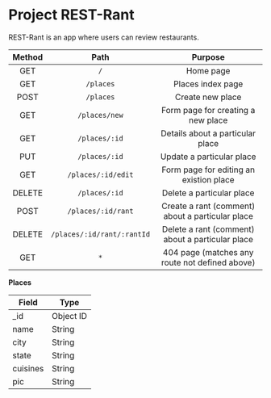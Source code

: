 # Project REST-Rant

REST-Rant is an app where users can review restaurants.

| Method     | Path         | Purpose     |
| :---------:| :----------: | :-------:   |
| GET        | `/`                        | Home page   |
| GET        | `/places`                  | Places index page   |
| POST       | `/places`                  | Create new place  |
| GET        | `/places/new`              | Form page for creating a new place   |
| GET        | `/places/:id`              | Details about a particular place   |
| PUT        | `/places/:id`              | Update a particular place   |
| GET        | `/places/:id/edit`         | Form page for editing an existion place   |
| DELETE     | `/places/:id`              | Delete a particular place   |
| POST       | `/places/:id/rant`         | Create a rant (comment) about a particular place   |
| DELETE     | `/places/:id/rant/:rantId` | Delete a rant (comment) about a particular place   |
| GET        | `*`                        | 404 page (matches any route not defined above)   |



**Places** 

| Field | Type |
| ---------- | ------------ |
| _id | Object ID |
| name | String |
| city | String |
| state | String |
| cuisines | String |
| pic | String |

